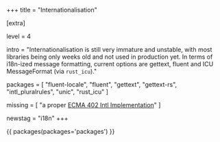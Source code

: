 +++
title = "Internationalisation"

[extra]

level = 4

intro = "Internationalisation is still very immature and unstable, with most libraries being only weeks old and not used in production yet. In terms of i18n-ized message formatting, current options are gettext, fluent and ICU MessageFormat (via `rust_icu`)."


packages = [
  "fluent-locale",
  "fluent",
  "gettext",
  "gettext-rs",
  "intl_pluralrules",
  "unic",
  "rust_icu"
]

missing = [
  "a proper [ECMA 402 Intl Implementation](https://github.com/rust-lang/rfcs/issues/858)"
]

newstag = "i18n"
+++

{{ packages(packages='packages') }}